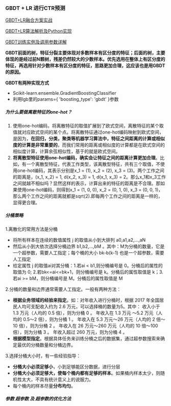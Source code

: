 ### GBDT + LR 进行CTR预测
[GBDT+LR融合方案实战](https://zhuanlan.zhihu.com/p/37522339)

[GBDT+LR算法解析及Python实现](https://www.cnblogs.com/wkang/p/9657032.html)

[GBDT训练实例及调用参数详解](https://www.cnblogs.com/pinard/p/6143927.html)

**GBDT前面的树，特征分裂主要体现对多数样本有区分度的特征；后面的树，主要体现的是经过前N颗树，残差仍然较大的少数样本。优先选用在整体上有区分度的特征，再选用针对少数样本有区分度的特征，思路更加合理，这应该也是用GBDT的原因。**

**GBDT有两种实现方式**

- Scikit-learn.ensemble.GradientBoostingClassifier
- 利用lgb里的params={ 'boosting_type': 'gbdt' }参数

##### 为什么要做离散特征的one-hot？
1. 使用one-hot编码，将离散特征的取值扩展到了欧式空间，离散特征的某个取值就对应欧式空间的某个点。将离散特征通过one-hot编码映射到欧式空间，是因为，**在回归，分类，聚类等机器学习算法中，特征之间距离的计算或相似度的计算是非常重要的**，而我们常用的距离或相似度的计算都是在欧式空间的相似度计算，计算余弦相似性，基于的就是欧式空间。
2. **将离散型特征使用one-hot编码，确实会让特征之间的距离计算更加合理**。比如，有一个离散型特征，代表工作类型，该离散型特征，共有三个取值，不使用one-hot编码，其表示分别是x_1 = (1), x_2 = (2), x_3 = (3)。两个工作之间的距离是，(x_1, x_2) = 1, d(x_2, x_3) = 1, d(x_1, x_3) = 2。那么x_1和x_3工作之间就越不相似吗？显然这样的表示，计算出来的特征的距离是不合理。那如果使用one-hot编码，则得到x_1 = (1, 0, 0), x_2 = (0, 1, 0), x_3 = (0, 0, 1)，那么两个工作之间的距离就都是sqrt(2).即每两个工作之间的距离是一样的，显得更合理。


##### 分桶策略
1.离散化的常用方法是分桶

- 将所有样本在连续的数值属性 j 的取值从小到大排列 a0,a1,a2,...,aN
- 然后从小到大依次选择分桶边界 b1,b2,...,bM 。其中：M为分桶的数量，它是一个超参数，需要人工指定；每个桶的大小 bk-b(k-1) 也是一个超参数，需要人工指定
- 给定属性 j 的取值ai对其分桶：1.若ai < b1,则分桶编号是 0。分桶后的属性的取值为 0; 2.若bk<=ai<=bk+1，则分桶编号是 k。分桶后的属性取值是 k；3.若ai >= bM，则分桶编号是 M。分桶后的属性取值是 M

2.分桶的数量和边界通常需要人工指定。一般有两种方法：
- **根据业务领域的经验来指定**。如：对年收入进行分桶时，根据 2017 年全国居民人均可支配收入约为 2.6 万元，可以选择桶的数量为5。其中：
收入小于 1.3 万元（人均的 0.5 倍），则为分桶 0 。
年收入在 1.3 万元 ～5.2 万元（人均的 0.5～2 倍），则为分桶 1 。
年收入在 5.3 万元～26 万元（人均的 2 倍～10 倍），则为分桶 2 。
年收入在 26 万元～260 万元（人均的 10 倍～100 倍），则为分桶 3 。
年收入超过 260 万元，则为分桶 4 。
- **根据模型指定**。根据具体任务来训练分桶之后的数据集，通过超参数搜索来确定最优的分桶数量和分桶边界。

3.选择分桶大小时，有一些经验指导：
- **分桶大小必须足够小**，小到足够能区分数据，进行分层
- **分桶大小必须足够大，使每个桶内都有足够的样本**。如果桶内样本太少，则随机性太大，不具有统计意义上的说服力。
- 每个桶内的样本尽量**分布均匀**。

##### 参数 超参数 及 超参数的优化方法
